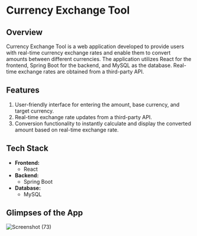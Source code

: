 # Currency Exchange Tool

## Overview

  Currency Exchange Tool is a web application developed to provide users with real-time currency exchange rates and enable them to convert amounts between different currencies. The application utilizes    React for the frontend, Spring Boot for the backend, and MySQL as the database. Real-time exchange rates are obtained from a third-party API.

## Features

  1. User-friendly interface for entering the amount, base currency, and target currency.
  2. Real-time exchange rate updates from a third-party API.
  3. Conversion functionality to instantly calculate and display the converted amount based on real-time exchange rate.

## Tech Stack

  - **Frontend:**
    -  React
  - **Backend:**
    - Spring Boot
  - **Database:**
    -  MySQL

## Glimpses of the App

  ![Screenshot (73)](https://github.com/tejas-mutyalwar/Currency-Exchange-Tool/assets/59694591/7241ab45-5efe-43f6-b0fb-2c3f0c1ded21)
